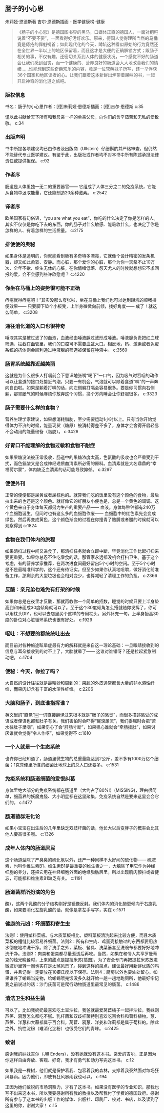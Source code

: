 ## 肠子的小心思

朱莉娅·恩德斯著 吉尔·恩德斯插画  -  医学健康榜-健康

> 《肠子的小心思》是德国图书界的黑马，口嫌体正直的德国人，一面对粑粑说着“不要不要”，一面看得好污好欢乐。原来，德国人觉得理所当然的马桶竟是痔疮的罪魁祸首；如此现代化的今天，蹲坑这种看似原始的行为竟然还在全世界一半以上的地区保留着，而且这才是大便的正确解锁方式；跟肠子相关的事，不仅有趣，还密切关系到人体的健康状况，一个感觉不好的肠道会让我们感到沮丧，而一个健康的、营养良好的肠道会大大地改善我们的情绪……谁能想到这些奇葩欢乐的内容，竟是一位软萌妹子所写，还一举俘获36个国家和地区读者的心。让我们跟着这本新鲜出炉带着屎味的书，一起开启神奇的消化道之旅吧。


### 版权信息

书名：肠子的小心思作者：[德]朱莉娅·恩德斯插画：[德]吉尔·恩德斯 c:35

谨以此书献给天下所有和我母亲一样的单亲父母，向你们的含辛茹苦和无私的爱致敬。 c:34

### 出版声明

书中所提各项建议均已由作者及出版商（Ullstein）仔细斟酌并严格审查，但仍然不能替代专业医学建议。有鉴于此，出版社或作者均不对本书中所有陈述承担法律责任或提供担保。 c:92

### 作者序

肠道是人体里独一无二的重要器官—— 它组成了人体三分之二的免疫系统，它能从食物中汲取能量，它还能制造20余种激素。 c:2542

### 译者序

欧美国家有句俗语，“you are what you eat”，你吃的什么决定了你是怎样的人。其实不仅仅是你吃下去的东西，你的肠子对什么敏感、能吸收什么，也决定了你是怎样的人、有着怎样的生活质量。 c:2175

### 排便便的奥秘

如果身体是透明的，你就能看到肺有多奇特多漂亮，它就像个设计精密的发条机器，却又如此柔软、安静。而心脏，那个爱你的心脏，那个为你一天泵不止10万次、全年不歇、终生无休的心脏，在你情绪低落、怨天尤人的时候就想想它不求回报的爱，会不会感到些许欣慰呢？ c:4220

### 你坐在马桶上的姿势很可能不正确

痔疮就得痔疮吧！”其实没那么夸张啦，坐在马桶上我们也可以达到蹲坑的顺畅排便效果—— 只要脚下垫个小板凳，上半身微微向前倾，找好角度—— 成了！就这么简单， c:3208

### 通往消化道的入口也很神奇

唾液其实是被过滤了的血液，血液经由唾液腺过滤形成唾液。唾液腺负责把红血球筛选、拦截在血管里，我们的口腔可不需要血盆大口。相反地，钙、激素或者免疫系统的抗体则会顺利通过唾液腺的筛选被保留在唾液中。 c:3560

### 肠胃系统越靠近越美丽

这就是为什么很多人打嗝前会下意识地张嘴“喝下”一口气，因为吸气时吞咽的动作可以让食道的接口处接近气泡，只要一有机会，气泡就可以顺着食道“嗝”的一声奔向自由啦。如果是躺着打嗝的话，向左侧躺打嗝会容易很多。要是你习惯向右侧躺，那胃胀气的时候麻烦你放弃这个习惯，换个方向睡会让你舒服很多。 c:3323

### 肠子需要什么样的食物？

营养生理学家建议，如果想消耗脂肪，至少需要运动1小时以上。只有当你开始觉得体力不济的时候，能量现货（糖原）被消耗得差不多了，身体才会舍得开启轻易不会动用的能量储备（脂肪）。 c:3429

### 好胃口不能理解的食物过敏和食物不耐症

如果果糖没法被正常吸收，肠道中的果糖浓度太高，色氨酸的吸收也会严重受到干扰，而色氨酸又是合成神经递质血清素所必需的原料。血清素就是大名鼎鼎的“幸福荷尔蒙”，体内缺乏血清素的话可能导致抑郁。 c:3297

### 便便外刊

正常的便便都是屎黄或者屎棕色的。就算我们吃的饭里没有这个颜色的食物，最后拉出来的也还是这个颜色。就好像它的好朋友小便也是，总是一个黄色的调调。这个黄色来自于身体每天都努力生产的重要产品—— 血液。身体每秒钟都有240万个血细胞诞生，但同时也有这么多的血细胞作废—— 血细胞中的红色素先会变成绿色，然后再变成黄色，这个颜色渐变的过程在你撞青了胳膊或者腿的时候就可以观察得到 c:1824

### 食物在我们体内的旅程

如果清扫过程中间又进食了，那清扫任务就会立即中断，毕竟消化工作比起打扫来要更重要。如果你总忍不住吃零食的话，那管家永远都没机会打扫卫生。基于这个考虑，有的营养学家推荐，在两次进食间最好留出5个小时的空闲。至于5个小时是不是最精准科学的，这个还有待证实。但至少如果你认真地咀嚼，做好消化前准备工作，那剩余的大型垃圾也会相对变少，也算减轻了清理工作的负担。 c:2366

### 反酸：亲兄弟也难免有打架的时候

如果你总是在夜里才反酸，那就再教你一个简单的招数，睡觉的时候只要上半身垫高到和床面成30度倾角就可以了。至于这个30度倾角怎么搭就随你发挥了，你可以用枕头DIY，也可以去店里买个这样的专用枕头。另外补充一句，上半身抬高30度的卧位对心脏循环系统也很有好处。 c:1929

### 呕吐：不想要的都统统吐出去

而目前对各种旅途眩晕症最有力的解释就是来自这一理论基础：一旦眼睛接收到的信息与耳朵接收到的对不上了，大脑就晕了—— 这谁对谁错呀？还是拉起紧急制动吧。
 c:1704

### 便秘：今天，你拉了吗？

大自然的设计往往就是最精妙和周到的：果蔬的外皮通常都含大量的非水溶性纤维，而果肉却含有丰富的水溶性纤维。 c:2206

### 大脑和肠子，到底谁指挥谁？

英文里的“直觉”￼一词直接翻译过来根本就是“肠子的感觉”，而很多描述感受的成语或者俚语也都和肚子有关。我们害怕时会吓得“屁滚尿流”，我们委屈时会把“苦水往肚子里咽”，如果伤心了会“肝肠寸断”，如果担心谁就会“牵肠挂肚”，如果讨厌谁就会觉得“令人作呕”，如果觉得不 c:1610

### 一个人就是一个生态系统

也许你已经知道了，肠道里微生物的总重量能达到2公斤，差不多有1000万亿个细菌；1克粪便里所含的细菌比地球上的总人口还要多。 c:1531

### 免疫系统和肠道细菌的爱恨纠葛

身体里绝大部分的免疫系统都在肠道里（大约占了80%!）(MISSING)，理由很简单，细菌界的妖魔鬼怪、大小明星都在这里聚集，免疫系统自然是要来这里会会它们的。 c:1477

### 肠道菌群进化论

如果小宝宝在出生后的几年里缺乏双歧杆菌的话，他长大以后变胖子的概率会比其他人要高很多哦。
 c:1326

### 成年人体内的肠道居民

这个肠道型除了产臭臭的硫化氢以外，还产一种同样不太好闻的硫化物—— 硫胺素，也叫作维生素B1。维生素B1是最重要的维生素之一，大脑除了用它作为神经细胞的养分，还把它用在神经细胞外面的绝缘脂肪层里。所以出现肌肉颤抖或者健忘，可能都和维生素B1缺乏有关。 c:1191

### 肠道菌群所扮演的角色

酸），这两个乳酸的分子结构刚好是镜像反射。我们体内的消化酶更倾向于右旋乳酸，如果要消化左旋乳酸的话，就像是拿左手写字，实在 c:1571

### 健康的元凶：坏细菌和寄生虫

法则1：使用塑料菜板。与木质菜板相比，塑料菜板清洗起来比较方便，而且木质菜板的槽缝比较容易养细菌。法则2：所有和生肉、鸡蛋壳接触过的东西都要用热水彻底地冲洗干净。除了洗手之外，菜板、餐具、洗菜篓甚至洗碗布都要好好地冲洗干净。法则3：肉类和蛋类都尽量煮透后再吃。当然，如果在和情人共享罗曼蒂克的烛光晚餐时，上来的甜点是提拉米苏[插图]，为了安全专门再把提拉米苏放进微波炉里转一圈也实在是太煞风景了。碰到这样的菜点，建议最好用新鲜优质的鸡蛋，并且记得一定要放在10摄氏度以下保存。法则4：厨房以外也要处处留心。如果谁养了蜥蜴当宠物，给蜥蜴喂完饭没多久就开始一趟一趟地跑厕所，他最好牢记我之前说过的话：沙门氏菌可是爬行动物肠道里最常见的肠菌。 c:1486

### 清洁卫生和益生菌

可以了。比如我奶奶最喜欢吃土豆沙拉，我爸就最爱莴苣橘子一起拌沙拉，我妹则芦笋、鸦葱怎么都吃不腻。乳杆菌和双歧杆菌特别喜欢吃百合科和菊科植物。葱、芦笋、洋葱和大蒜都属于百合科，莴苣、鸦葱、洋姜和洋蓟都是属于菊科的。除此之外，抗性淀粉（难消化淀粉）也很受它们的青睐。 c:2425

### 致谢

感谢我的妹妹吉尔（Jill Enders），没有她就没有这本书。亲爱的吉尔，正是因为你这样自由奔放、客观、好奇，我才有勇气和动力写完这本书。 c:12

如果我是一棵树，他们就是保护着我、包容着我的森林，支撑着我泰然面对每场狂风暴雨。因为他们，即使有狂风暴雨我也可以。 c:194

正因为她们敏锐的市场洞察力，才有了这本书。如果没有医学的专业知识，那我也写不出来这本书，所以我要感谢所有我的教授以及帮我付了学费的德国政府。感谢所有参与了这本书的出版工作的媒体、出版社、印刷厂、校对、书店，以及读到了这里的你，谢谢大家！ c:15